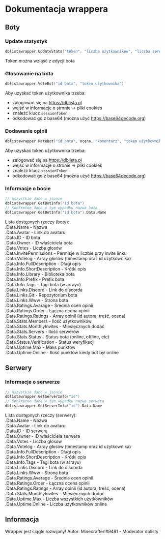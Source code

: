 # Dokumentacja wrappera
## Boty
### Update statystyk
```go
dblistawrapper.UpdateStats("token", "liczba użytkowników", "liczba serwerów")
```
Token można wziąść z edycji bota
### Głosowanie na bota
```go
dblistawrapper.VoteBot("id bota", "token użytkownika")
```
Aby uzyskać token użytkownika trzeba:<br>
- zalogować się na https://dblista.pl<br>
- wejść w informacje o stronie -> pliki cookies<br>
- znaleźć klucz `sessionToken`<br>
- odkodować go z base64 (można użyć https://base64decode.org)<br>
### Dodawanie opinii
```go
dblistawrapper.RateBot("id bota", ocena, "komentarz", "token użytkownika")
```
Aby uzyskać token użytkownika trzeba:<br>
- zalogować się na https://dblista.pl<br>
- wejść w informacje o stronie -> pliki cookies<br>
- znaleźć klucz `sessionToken`<br>
- odkodować go z base64 (można użyć https://base64decode.org)<br>
### Informacje o bocie
```go
// Wszystkie dane w jsonie
dblistawrapper.GetBotInfo("id bota")
// Konkretne dane w tym wypadku nazwa bota
dblistawrapper.GetBotInfo("id bota").Data.Name
```
Lista dostępnych rzeczy (boty):<br>
.Data.Name - Nazwa <br>
.Data.Avatar - Link do avataru<br>
.Data.ID - ID bota<br>
.Data.Owner - ID właściciela bota<br>
.Data.Votes - Liczba głosów<br>
.Data.InvitePermissions - Permisje w liczbie przy invite linku<br>
.Data.Votelog - Array głosów (timestamp oraz id użytkownika)<br>
.Data.Info.FullDescription - Długi opis<br>
.Data.Info.ShortDescription - Krótki opis<br>
.Data.Info.Library - Biblioteka bota<br>
.Data.Info.Prefix - Prefix bota<br>
.Data.Info.Tags - Tagi bota (w arrayu)<br>
.Data.Links.Discord - Link do discorda<br>
.Data.Links.Git - Repozytorium bota<br>
.Data.Links.Www - Strona bota<br>
.Data.Ratings.Avarage - Średnia ocen opinii<br>
.Data.Ratings.Order - Łączna ocena opinii<br>
.Data.Ratings.Ratings - Array opinii (id autora, treść, ocena)<br>
.Data.Stats.Members - Ilość użytkowników<br>
.Data.Stats.MonthlyInvites - Miesięcznych dodać<br>
.Data.Stats.Servers - Ilość serwerów<br>
.Data.Stats.Status - Status bota (online, offline, etc)<br>
.Data.Status.Verification - Status weryfikacji<br>
.Data.Uptime.Max - Maks punktów<br>
.Data.Uptime.Online - Ilość punktów kiedy bot był online<br>
## Serwery
### Informacje o serwerze
```go
// Wszystkie dane w jsonie
dblistawrapper.GetServerInfo("id")
// Konkretne dane w tym wypadku nazwa serwera
dblistawrapper.GetServerInfo("id").Data.Name
```
Lista dostępnych rzeczy (serwery):<br>
.Data.Name - Nazwa <br>
.Data.Avatar - Link do avataru<br>
.Data.ID - ID serwera<br>
.Data.Owner - ID właściciela serwera<br>
.Data.Votes - Liczba głosów<br>
.Data.Votelog - Array głosów (timestamp oraz id użytkownika)<br>
.Data.Info.FullDescription - Długi opis<br>
.Data.Info.ShortDescription - Krótki opis<br>
.Data.Info.Tags - Tagi bota (w arrayu)<br>
.Data.Links.Discord - Link do discorda<br>
.Data.Links.Www - Strona bota<br>
.Data.Ratings.Avarage - Średnia ocen opinii<br>
.Data.Ratings.Order - Łączna ocena opinii<br>
.Data.Ratings.Ratings - Array opinii (id autora, treść, ocena)<br>
.Data.Stats.MonthlyInvites - Miesięcznych dodać<br>
.Data.Uptime.Max - Liczba wszystkich użytkowników<br>
.Data.Uptime.Online - Liczba użytkowników online<br>
## Informacja
Wrapper jest ciągle rozwijany!
Autor: Minecrafter!#9481 - Moderator dblisty
